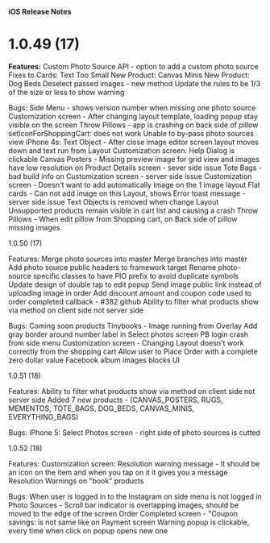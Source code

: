 **iOS Release Notes**

1.0.49 (17)
============

**Features:**
Custom Photo Source API - option to add a custom photo source
Fixes to Cards: Text Too Small
New Product: Canvas Minis
New Product: Dog Beds
Deselect passed images - new method
Update the rules to be 1/3 of the size or less to show warning

Bugs: 
Side Menu - shows version number when missing one photo source
Customization screen - After changing layout template, loading popup stay visible on the screen
Throw Pillows - app is crashing on back side of pillow
setIconForShoppingCart: does not work
Unable to by-pass photo sources view
iPhone 4s: Text Object - After close image editor screen layout moves down and text run from Layout
Customization screen: Help Dialog is clickable
Canvas Posters - Missing preview image for grid view and images have low resolution on Product Details screen - sever side issue
Tote Bags - bad build info on Customization screen - server side issue
Customization screen - Doesn't want to add automatically image on the 1 image layout
Flat cards - Can not add image on this Layout, shows Error toast message - server side issue
Text Objects is removed when change Layout
Unsupported products remain visible in cart list and causing a crash
Throw Pillows - When edit pillow from Shopping cart, on Back side of pillow missing images






1.0.50 (17)

Features:
Merge photo sources into master
Merge branches into master
Add photo source public headers to framework target 
Rename photo-source specific classes to have PIO prefix to avoid duplicate symbols
Update design of double tap to edit popup
Send image public link instead of uploading image in order
Add discount amount and coupon code used to order completed callback  - #382 github
Ability to filter what products show via method on client side not server side

Bugs: 
Coming soon products
Tinybooks - Image running from Overlay
Add gray border around number label in Select photos screen
PB login crash from side menu
Customization screen - Changing Layout doesn't work correctly from the shopping cart
Allow user to Place Order with a complete zero dollar value
Facebook album images blocks UI 




1.0.51 (18)

Features:
Ability to filter what products show via method on client side not server side
Added 7 new products - (CANVAS_POSTERS, RUGS, MEMENTOS, TOTE_BAGS, DOG_BEDS, CANVAS_MINIS, EVERYTHING_BAGS)

Bugs: 
iPhone 5: Select Photos screen - right side of photo sources is cutted




1.0.52 (18)

Features: 
Customization screen: Resolution warning message - It should be an icon on the item and when you tap on it it gives you a message
Resolution Warnings on "book" products

Bugs: 
When user is logged in to the Instagram on side menu is not logged in
Photo Sources - Scroll bar indicator is overlapping images, should be moved to the edge of the screen
Order Completed screen - "Coupon savings: is not same like on Payment screen
Warning popup is clickable, every time when click on popup opens new one
